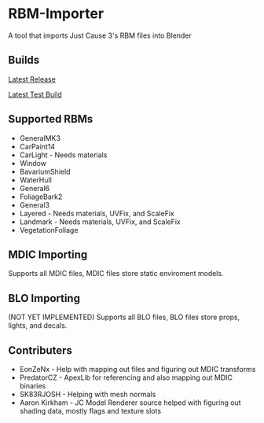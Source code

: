 # RBM-Importer
A tool that imports Just Cause 3's RBM files into Blender
## Builds
[Latest Release](https://github.com/Brooen/RBM-Importer/releases/latest "Latest Release")

[Latest Test Build](https://github.com/Brooen/RBM-Importer/raw/refs/heads/main/io_import_rbm.zip "Latest Test Build")
## Supported RBMs
- GeneralMK3
- CarPaint14
- CarLight - Needs materials
- Window
- BavariumShield
- WaterHull
- General6
- FoliageBark2
- General3
- Layered - Needs materials, UVFix, and ScaleFix
- Landmark - Needs materials, UVFix, and ScaleFix
- VegetationFoliage
## MDIC Importing
Supports all MDIC files, MDIC files store static enviroment models.
## BLO Importing
(NOT YET IMPLEMENTED)
Supports all BLO files, BLO files store props, lights, and decals.
## Contributers
- EonZeNx - Help with mapping out files and figuring out MDIC transforms
- PredatorCZ - ApexLib for referencing and also mapping out MDIC binaries
- SK83RJOSH - Helping with mesh normals
- Aaron Kirkham - JC Model Renderer source helped with figuring out shading data, mostly flags and texture slots
